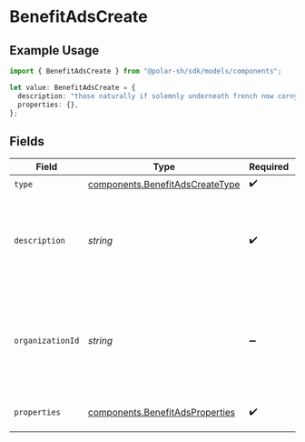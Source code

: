 # BenefitAdsCreate

## Example Usage

```typescript
import { BenefitAdsCreate } from "@polar-sh/sdk/models/components";

let value: BenefitAdsCreate = {
  description: "those naturally if solemnly underneath french now corny",
  properties: {},
};
```

## Fields

| Field                                                                                             | Type                                                                                              | Required                                                                                          | Description                                                                                       |
| ------------------------------------------------------------------------------------------------- | ------------------------------------------------------------------------------------------------- | ------------------------------------------------------------------------------------------------- | ------------------------------------------------------------------------------------------------- |
| `type`                                                                                            | [components.BenefitAdsCreateType](../../models/components/benefitadscreatetype.md)                | :heavy_check_mark:                                                                                | N/A                                                                                               |
| `description`                                                                                     | *string*                                                                                          | :heavy_check_mark:                                                                                | The description of the benefit. Will be displayed on products having this benefit.                |
| `organizationId`                                                                                  | *string*                                                                                          | :heavy_minus_sign:                                                                                | The ID of the organization owning the benefit. **Required unless you use an organization token.** |
| `properties`                                                                                      | [components.BenefitAdsProperties](../../models/components/benefitadsproperties.md)                | :heavy_check_mark:                                                                                | Properties for a benefit of type `ads`.                                                           |